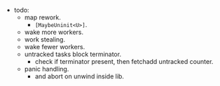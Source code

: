 
- todo:
    - map rework.
        - `[MaybeUninit<U>]`.
    - wake more workers.
    - work stealing.
    - wake fewer workers.
    - untracked tasks block terminator.
        - check if terminator present, then fetchadd untracked counter.
    - panic handling.
        - and abort on unwind inside lib.

